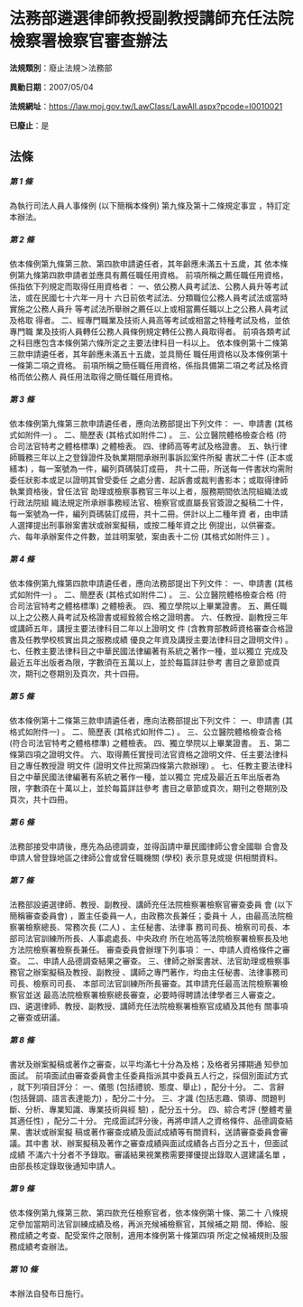 # 法務部遴選律師教授副教授講師充任法院檢察署檢察官審查辦法

**法規類別**：廢止法規＞法務部

**異動日期**：2007/05/04  

**法規網址**：https://law.moj.gov.tw/LawClass/LawAll.aspx?pcode=I0010021

**已廢止**：是



## 法條
##### 第 1 條
為執行司法人員人事條例 (以下簡稱本條例) 第九條及第十二條規定事宜
，特訂定本辦法。

##### 第 2 條
依本條例第九條第三款、第四款申請遴任者，其年齡應未滿五十五歲，其
依本條例第九條第四款申請者並應具有薦任職任用資格。
前項所稱之薦任職任用資格，係指依下列規定而取得任用資格者：
一、依公務人員考試法、公務人員升等考試法，或在民國七十六年一月十
    六日前依考試法、分類職位公務人員考試法或當時實施之公務人員升
    等考試法所舉辦之薦任以上或相當薦任職以上之公務人員考試及格取
    得者。
二、經專門職業及技術人員高等考試或相當之特種考試及格，並依專門職
    業及技術人員轉任公務人員條例規定轉任公務人員取得者。
前項各類考試之科目應包含本條例第六條所定之主要法律科目一科以上。
依本條例第十二條第三款申請遴任者，其年齡應未滿五十五歲，並具簡任
職任用資格以及本條例第十一條第二項之資格。
前項所稱之簡任職任用資格，係指具備第二項之考試及格資格而依公務人
員任用法取得之簡任職任用資格。

##### 第 3 條
依本條例第九條第三款申請遴任者，應向法務部提出下列文件：
一、申請書 (其格式如附件一) 。
二、簡歷表 (其格式如附件二) 。
三、公立醫院體格檢查合格 (符合司法官特考之體格標準) 之體檢表。
四、律師高等考試及格證書。
五、執行律師職務三年以上之登錄證件及執業期間承辦刑事訴訟案件所擬
    書狀二十件 (正本或繕本) ，每一案號為一件，編列頁碼裝訂成冊，
    共十二冊，所送每一件書狀均需附委任狀影本或足以證明其曾受委任
    之處分書、起訴書或裁判書影本；或取得律師執業資格後，曾任法官
    助理或檢察事務官三年以上者，服務期間依法院組織法或行政法院組
    織法規定所承辦事務經法官、檢察官或直屬長官簽證之擬稿二十件，
    每一案號為一件，編列頁碼裝訂成冊，共十二冊。併計以上二種年資
    者，由申請人選擇提出刑事辦案書狀或辦案擬稿，或按二種年資之比
    例提出，以供審查。
六、每年承辦案件之件數，並註明案號，案由表十二份 (其格式如附件三
    ) 。

##### 第 4 條
依本條例第九條第四款申請遴任者，應向法務部提出下列文件：
一、申請書 (其格式如附件一) 。
二、簡歷表 (其格式如附件二) 。
三、公立醫院體格檢查合格 (符合司法官特考之體格標準) 之體檢表。
四、獨立學院以上畢業證書。
五、薦任職以上之公務人員考試及格證書或經銓敘合格之證明書。
六、任教授、副教授三年或講師五年，講授主要法律科目二年以上證明文
    件 (含教育部教師資格審查合格證書及任教學校核實出具之服務成績
    優良之年資及講授主要法律科目之證明文件) 。
七、任教主要法律科目之中華民國法律編著有系統之著作一種，並以獨立
    完成及最近五年出版者為限，字數須在五萬以上，並於每篇詳註參考
    書目之章節或頁次，期刊之卷期別及頁次，共十四冊。

##### 第 5 條
依本條例第十二條第三款申請遴任者，應向法務部提出下列文件：
一、申請書 (其格式如附件一) 。
二、簡歷表 (其格式如附件二) 。
三、公立醫院體格檢查合格 (符合司法官特考之體格標準) 之體檢表。
四、獨立學院以上畢業證書。
五、第二條第四項之證明文件。
六、取得薦任實授司法官資格之證明文件、任主要法律科目之專任教授證
    明文件 (證明文件比照第四條第六款辦理) 。
七、任教主要法律科目之中華民國法律編著有系統之著作一種，並以獨立
    完成及最近五年出版者為限，字數須在十萬以上，並於每篇詳註參考
    書目之章節或頁次，期刊之卷期別及頁次，共十四冊。

##### 第 6 條
法務部接受申請後，應先為品德調查，並得函請中華民國律師公會全國聯
合會及申請人曾登錄地區之律師公會或曾任職機關 (學校) 表示意見或提
供相關資料。

##### 第 7 條
法務部設遴選律師、教授、副教授、講師充任法院檢察署檢察官審查委員
會 (以下簡稱審查委員會) ，置主任委員一人，由政務次長兼任；委員十
人，由最高法院檢察署檢察總長、常務次長 (二人) 、主任秘書、法律事
務司司長、檢察司司長、本部司法官訓練所所長、人事處處長、中央政府
所在地高等法院檢察署檢察長及地方法院檢察署檢察長兼任。
審查委員會辦理下列事項：
一、申請人資格條件之審查。
二、申請人品德調查結果之審查。
三、律師之辦案書狀、法官助理或檢察事務官之辦案擬稿及教授、副教授
    、講師之專門著作，均由主任秘書、法律事務司司長、檢察司司長、
    本部司法官訓練所所長審查。其申請充任最高法院檢察署檢察官並送
    最高法院檢察署檢察總長審查，必要時得聘請法律學者三人審查之。
四、遴選律師、教授、副教授、講師充任法院檢察署檢察官成績及其他有
    關事項之審查或研議。

##### 第 8 條
書狀及辦案擬稿或著作之審查，以平均滿七十分為及格；及格者另擇期通
知參加面試。
前項面試由審查委員會主任委員指派其中委員五人行之，採個別面試方式
，就下列項目評分：
一、儀態 (包括禮貌、態度、舉止) ，配分十分。
二、言辭 (包括聲調、語言表達能力) ，配分二十分。
三、才識 (包括志趣、領導、問題判斷、分析、專業知識、專業技術與經
    驗) ，配分五十分。
四、綜合考評 (整體考量其適任性) ，配分二十分。
完成面試評分後，再將申請人之資格條件、品德調查結果、書狀或辦案擬
稿或著作審查成績及面試成績等有關資料，送請審查委員會審議。其中書
狀、辦案擬稿及著作之審查成績與面試成績各占百分之五十，但面試成績
不滿六十分者不予錄取。審議結果視業務需要擇優提出錄取人選建議名單
，由部長核定錄取後通知申請人。

##### 第 9 條
依本條例第九條第三款、第四款充任檢察官者，依本條例第十條、第二十
八條規定參加當期司法官訓練成績及格，再派充候補檢察官，其候補之期
間、俸給、服務成績之考查、配受案件之限制，適用本條例第十條第四項
所定之候補規則及服務成績考查辦法。

##### 第 10 條
本辦法自發布日施行。


